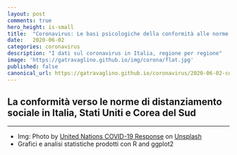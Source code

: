 ```yaml
---
layout: post
comments: true
hero_height: is-small
title:  "Coronavirus: Le basi psicologiche della conformità alle norme di distanziamento sociali"
date:   2020-06-02
categories: coronavirus
description: "I dati sul coronavirus in Italia, regione per regione"
image: 'https://gatravaglino.github.io/img/corona/flat.jpg'
published: false
canonical_url: https://gatravaglino.github.io/coronavirus/2020-06-02-compliance-research.markdown.html
---
```


## La conformità verso le norme di distanziamento sociale in Italia, Stati Uniti e Corea del Sud









***
- Img: Photo by [United Nations COVID-19 Response](https://unsplash.com/@unitednations) on [Unsplash](https://unsplash.com)
- Grafici e analisi statistiche prodotti con R and ggplot2
